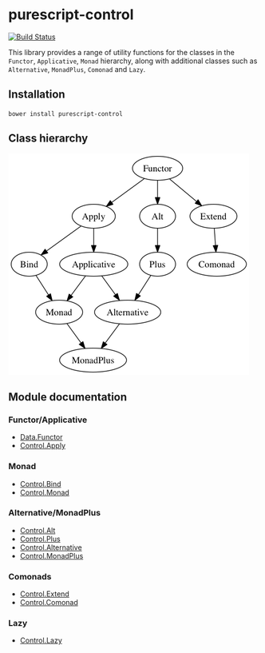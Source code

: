 # purescript-control

[![Build Status](https://travis-ci.org/purescript/purescript-control.svg?branch=master)](https://travis-ci.org/purescript/purescript-control)

This library provides a range of utility functions for the classes in the `Functor`, `Applicative`, `Monad` hierarchy, along with additional classes such as `Alternative`, `MonadPlus`, `Comonad` and `Lazy`.

## Installation

```
bower install purescript-control
```

## Class hierarchy

![Class diagram](docs/class-diagram.png)

## Module documentation

### Functor/Applicative
- [Data.Functor](docs/Data.Functor.md)
- [Control.Apply](docs/Control.Apply.md)

### Monad
- [Control.Bind](docs/Control.Bind.md)
- [Control.Monad](docs/Control.Monad.md)

### Alternative/MonadPlus
- [Control.Alt](docs/Control.Alt.md)
- [Control.Plus](docs/Control.Plus.md)
- [Control.Alternative](docs/Control.Alternative.md)
- [Control.MonadPlus](docs/Control.MonadPlus.md)

### Comonads
- [Control.Extend](docs/Control.Extend.md)
- [Control.Comonad](docs/Control.Comonad.md)

### Lazy
- [Control.Lazy](docs/Control.Lazy.md)
